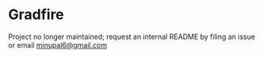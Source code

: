 Gradfire
===============

Project no longer maintained; request an internal README by filing an issue or email minupal6@gmail.com
